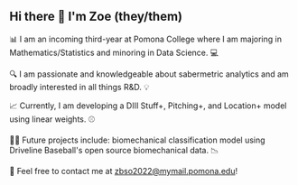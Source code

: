 ## Hi there 👋 I'm Zoe (they/them)

📊 I am an incoming third-year at Pomona College where I am majoring in Mathematics/Statistics and minoring in Data Science. 💻

🔍 I am passionate and knowledgeable about sabermetric analytics and am broadly interested in all things R&D. 💡

📈 Currently, I am developing a DIII Stuff+, Pitching+, and Location+ model using linear weights. ⚾

🏋️‍♀️ Future projects include: biomechanical classification model using Driveline Baseball's open source biomechanical data. 📉

📧 Feel free to contact me at zbso2022@mymail.pomona.edu!
